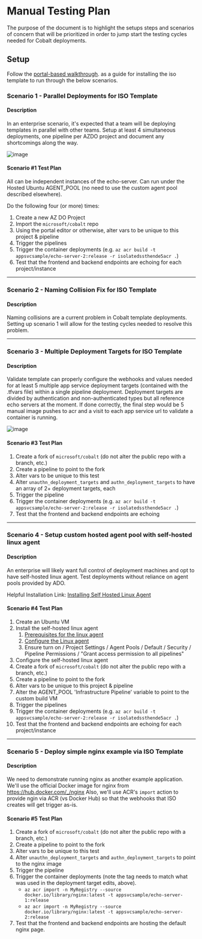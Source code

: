 # Manual Testing Plan

The purpose of the document is to highlight the setups steps and scenarios of concern that will be prioritized in order to jump start the testing cycles needed for Cobalt deployments.

## Setup

Follow the [portal-based walkthrough](./GETTING_STARTED_ADD_PAT_OWNER.md). as a guide for installing the iso template to run through the below scenarios. <!--Pending comments about backendstate and which documentation instructions to follow (add pat owner vs fork and go)-->

### Scenario 1 - Parallel Deployments for ISO Template

#### Description

In an enterprise scenario, it's expected that a team will be deploying templates in parallel with other teams. Setup at least 4 simultaneous deployments, one pipeline per AZDO project and document any shortcomings along the way.

![image](https://user-images.githubusercontent.com/10041279/64363288-d597f480-cfd5-11e9-8bf4-ab1ae5864370.png)

#### Scenario #1 Test Plan

All can be independent instances of the echo-server. Can run under the Hosted Ubuntu AGENT_POOL (no need to use the custom agent pool described elsewhere).

Do the following four (or more) times:
1. Create a new AZ DO Project
1. Import the `microsoft/cobalt` repo
1. Using the portal editor or otherwise, alter vars to be unique to this project & pipeline
1. Trigger the pipelines
1. Trigger the container deployments (e.g. `az acr build -t appsvcsample/echo-server-2:release -r isolatedssthende5acr .`)
1. Test that the frontend and backend endpoints are echoing for each project/instance

-----

### Scenario 2 - Naming Collision Fix for ISO Template

#### Description

Naming collisions are a current problem in Cobalt template deployments. Setting up scenario 1 will allow for the testing cycles needed to resolve this problem.

------

### Scenario 3 - Multiple Deployment Targets for ISO Template

#### Description

Validate template can properly configure the webhooks and values needed for at least 5 multiple app service deployment targets (contained with the .tfvars file) within a single pipeline deployment. Deployment targets are divided by authentication and non-authenticated types but all reference echo servers at the moment. If done correctly, the final step would be 5 manual image pushes to acr and a visit to each app service url to validate a container is running.

![image](https://user-images.githubusercontent.com/10041279/64363447-50610f80-cfd6-11e9-8a39-7a092db98006.png)

#### Scenario #3 Test Plan

1. Create a fork of `microsoft/cobalt` (do not alter the public repo with a branch, etc.)
1. Create a pipeline to point to the fork
1. Alter vars to be unique to this test
1. Alter `unauthn_deployment_targets` and `authn_deployment_targets` to have an array of 2+ deployment targets, each
1. Trigger the pipeline
1. Trigger the container deployments (e.g. `az acr build -t appsvcsample/echo-server-2:release -r isolatedssthende5acr .`)
1. Test that the frontend and backend endpoints are echoing

------

### Scenario 4 - Setup custom hosted agent pool with self-hosted linux agent

#### Description

An enterprise will likely want full control of deployment machines and opt to have self-hosted linux agent. Test deployments without reliance on agent pools provided by ADO.

Helpful Installation Link: [Installing Self Hosted Linux Agent](https://docs.microsoft.com/en-us/azure/devops/pipelines/agents/v2-linux?view=azure-devops)

#### Scenario #4 Test Plan

1. Create an Ubuntu VM
1. Install the self-hosted linux agent
    1. [Prerequisites for the linux agent](https://github.com/Microsoft/azure-pipelines-agent/blob/master/docs/start/envlinux.md)
    1. [Configure the Linux agent](https://docs.microsoft.com/en-us/azure/devops/pipelines/agents/v2-linux?view=azure-devops)
    1. Ensure turn on <Project Name> / Project Settings / Agent Pools / Default / Security / Pipeline Permissions / "Grant access permission to all pipelines"
1. Configure the self-hosted linux agent
1. Create a fork of `microsoft/cobalt` (do not alter the public repo with a branch, etc.)
1. Create a pipeline to point to the fork
1. Alter vars to be unique to this project & pipeline
1. Alter the AGENT_POOL 'Infrastructure Pipeline' variable to point to the custom build VM
1. Trigger the pipelines
1. Trigger the container deployments (e.g. `az acr build -t appsvcsample/echo-server-2:release -r isolatedssthende5acr .`)
1. Test that the frontend and backend endpoints are echoing for each project/instance

------

### Scenario 5 - Deploy simple nginx example via ISO Template 

#### Description

We need to demonstrate running nginx as another example application. 
We'll use the official Docker image for nginx from https://hub.docker.com/_/nginx
Also, we'll use ACR's `import` action to provide ngin via ACR (vs Docker Hub) so that the
webhooks that ISO creates will get trigger as-is.

#### Scenario #5 Test Plan

1. Create a fork of `microsoft/cobalt` (do not alter the public repo with a branch, etc.)
1. Create a pipeline to point to the fork
1. Alter vars to be unique to this test
1. Alter `unauthn_deployment_targets` and `authn_deployment_targets` to point to the nginx image
1. Trigger the pipeline
1. Trigger the container deployments (note the tag needs to match what was used in the deployment target edits, above).
    * `az acr import -n MyRegistry --source docker.io/library/nginx:latest -t appsvcsample/echo-server-1:release` 
    * `az acr import -n MyRegistry --source docker.io/library/nginx:latest -t appsvcsample/echo-server-2:release` 
1. Test that the frontend and backend endpoints are hosting the default nginx page.
